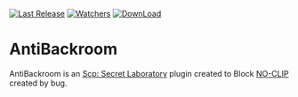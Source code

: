 [![Last Release](https://img.shields.io/github/release-date/skyyt15/AntiBackroom?color=red&style=for-the-badge)](https://github.com/skyyt15/AntiBackroom/releases) [![Watchers](https://img.shields.io/github/watchers/skyyt15/AntiBackroom?logo=github&logoColor=red&style=for-the-badge)](https://github.com/skyyt15/AntiBackroom/watchers) [![DownLoad](https://img.shields.io/github/downloads/skyyt15/AntiBackroom/total?logo=Github&style=for-the-badge)](https://github.com/skyyt15/AntiBackroom/releases/tag/V1.0.0)
# AntiBackroom
AntiBackroom is an [Scp: Secret Laboratory](https://store.steampowered.com/app/700330/SCP_Secret_Laboratory/) plugin created to Block [NO-CLIP](https://www.youtube.com/watch?v=dQw4w9WgXcQ&ab_channel=RickAstley) created by bug.

